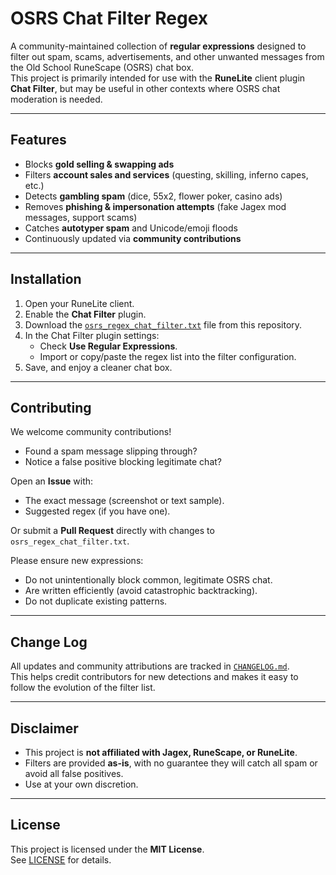 # OSRS Chat Filter Regex

A community-maintained collection of **regular expressions** designed to filter out spam, scams, advertisements, and other unwanted messages from the Old School RuneScape (OSRS) chat box.  
This project is primarily intended for use with the **RuneLite** client plugin **Chat Filter**, but may be useful in other contexts where OSRS chat moderation is needed.

---

## Features

- Blocks **gold selling & swapping ads**
- Filters **account sales and services** (questing, skilling, inferno capes, etc.)
- Detects **gambling spam** (dice, 55x2, flower poker, casino ads)
- Removes **phishing & impersonation attempts** (fake Jagex mod messages, support scams)
- Catches **autotyper spam** and Unicode/emoji floods
- Continuously updated via **community contributions**

---

## Installation

1. Open your RuneLite client.
2. Enable the **Chat Filter** plugin.
3. Download the [`osrs_regex_chat_filter.txt`](./osrs_regex_chat_filter.txt) file from this repository.
4. In the Chat Filter plugin settings:
   - Check **Use Regular Expressions**.
   - Import or copy/paste the regex list into the filter configuration.
5. Save, and enjoy a cleaner chat box.

---

## Contributing

We welcome community contributions!  

- Found a spam message slipping through?  
- Notice a false positive blocking legitimate chat?  

Open an **Issue** with:
- The exact message (screenshot or text sample).
- Suggested regex (if you have one).

Or submit a **Pull Request** directly with changes to `osrs_regex_chat_filter.txt`.

Please ensure new expressions:
- Do not unintentionally block common, legitimate OSRS chat.
- Are written efficiently (avoid catastrophic backtracking).
- Do not duplicate existing patterns.

---

## Change Log

All updates and community attributions are tracked in [`CHANGELOG.md`](./CHANGELOG.md).  
This helps credit contributors for new detections and makes it easy to follow the evolution of the filter list.

---

## Disclaimer

- This project is **not affiliated with Jagex, RuneScape, or RuneLite**.  
- Filters are provided **as-is**, with no guarantee they will catch all spam or avoid all false positives.  
- Use at your own discretion.

---

## License

This project is licensed under the **MIT License**.  
See [LICENSE](./LICENSE) for details.
